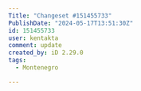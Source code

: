```yaml
---
Title: "Changeset #151455733"
PublishDate: "2024-05-17T13:51:30Z"
id: 151455733
user: kentakta
comment: update
created_by: iD 2.29.0
tags:
  - Montenegro

---
```

